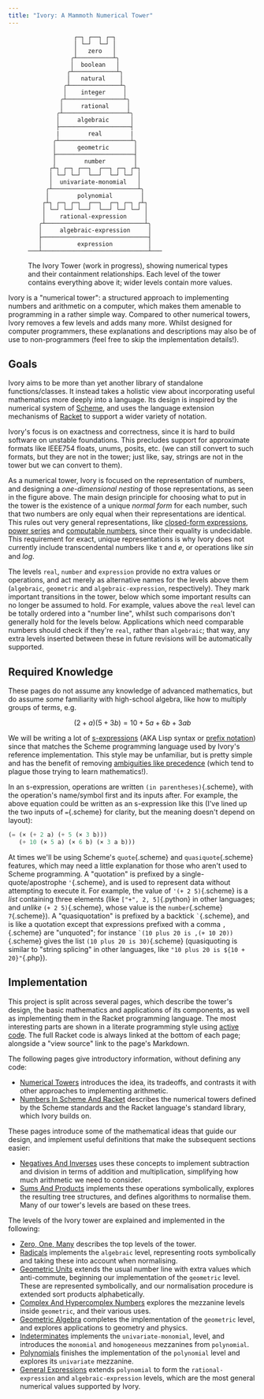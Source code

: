 ```yaml
---
title: "Ivory: A Mammoth Numerical Tower"
---
```


<figure>

```
             ┌─┐ ┌──┐ ┌─┐
             │ └─┘  └─┘ │
             │   zero   │
            ╭┴──────────┴╮
            │  boolean   │
           ╭┴────────────┴╮
           │   natural    │
          ╭┴──────────────┴╮
          │    integer     │
         ╭┴────────────────┴╮
         │     rational     │
        ╭┴──────────────────┴╮
        │     algebraic      │
        ├────────────────────┤
        |        real        |
       ╭┴────────────────────┴╮
       │      geometric       │
       ├──────────────────────┤
       │        number        │
      ┌┴┐ ┌─┐ ┌──┐  ┌──┐ ┌─┐ ┌┴┐
      │ └─┘ └─┘  └──┘  └─┘ └─┘ │
      │  univariate-monomial   │
     ╭┴────────────────────────┴╮
     │        polynomial        │
    ┌┴┐ ┌─┐ ┌─┐  ┌──┐  ┌─┐ ┌─┐ ┌┴┐
    │ └─┘ └─┘ └──┘  └──┘ └─┘ └─┘ │
    │    rational-expression     │
   ╭┴────────────────────────────┴╮
   │     algebraic-expression     │
   ├──────────────────────────────┤
   │          expression          │
───┴──────────────────────────────┴───
```

 <figcaption>

The Ivory Tower (work in progress), showing numerical types and their
containment relationships. Each level of the tower contains everything above
it; wider levels contain more values.

 </figcaption>
</figure>

Ivory is a "numerical tower": a structured approach to implementing numbers and
arithmetic on a computer, which makes them amenable to programming in a rather
simple way. Compared to other numerical towers, Ivory removes a few levels and
adds many more. Whilst designed for computer programmers, these explanations and
descriptions may also be of use to non-programmers (feel free to skip the
implementation details!).

## Goals ##

Ivory aims to be more than yet another library of standalone functions/classes.
It instead takes a holistic view about incorporating useful mathematics more
deeply into a language. Its design is inspired by the numerical system of
[Scheme](https://www.scheme.org), and uses the language extension mechanisms of
[Racket](https://racket-lang.org) to support a wider variety of notation.

Ivory's focus is on exactness and correctness, since it is hard to build
software on unstable foundations. This precludes support for approximate formats
like IEEE754 floats, unums, posits, etc. (we can still convert to such formats,
but they are not in the tower; just like, say, strings are not in the tower but
we can convert to them).

As a numerical tower, Ivory is focused on the representation of numbers, and
designing a *one-dimensional nesting* of those representations, as seen in the
figure above. The main design principle for choosing what to put in the tower is
the existence of a unique *normal form* for each number, such that two numbers
are only equal when their representations are identical. This rules out very
general representations, like [closed-form
expressions](https://en.wikipedia.org/wiki/Closed-form_expression), [power
series](https://en.wikipedia.org/wiki/Power_series) and [computable
numbers](https://en.wikipedia.org/wiki/Computable_number), since their equality
is undecidable. This requirement for exact, unique representations is why Ivory
does not currently include transcendental numbers like τ and 𝑒, or operations
like $sin$ and $log$.

The levels `real`, `number` and `expression` provide no extra values or
operations, and act merely as alternative names for the levels above them
(`algebraic`, `geometric` and `algebraic-expression`, respectively). They
mark important transitions in the tower, below which some important results can
no longer be assumed to hold. For example, values above the `real` level can be
totally ordered into a "number line", whilst such comparisons don't generally
hold for the levels below. Applications which need comparable numbers should
check if they're `real`, rather than `algebraic`; that way, any extra levels
inserted between these in future revisions will be automatically supported.

## Required Knowledge ##

These pages do not assume any knowledge of advanced mathematics, but do assume
*some* familiarity with high-school algebra, like how to multiply groups of
terms, e.g.

$$(2 + a)(5 + 3b) = 10 + 5a + 6b + 3ab$$

We will be writing a lot of [s-expressions](/blog/2017-08-29-s_expressions.html)
(AKA Lisp syntax or [prefix
notation](https://en.wikipedia.org/wiki/Polish_notation)) since that matches the
Scheme programming language used by Ivory's reference implementation. This style
may be unfamiliar, but is pretty simple and has the benefit of removing
[ambiguities like
precedence](https://en.wikipedia.org/wiki/Order_of_operations) (which tend to
plague those trying to learn mathematics!).

In an s-expression, operations are written `(in parentheses)`{.scheme}, with the
operation's name/symbol first and its inputs after. For example, the above
equation could be written as an s-expression like this (I've lined up the two
inputs of `=`{.scheme} for clarity, but the meaning doesn't depend on layout):

```scheme
(= (× (+ 2 a) (+ 5 (× 3 b)))
   (+ 10 (× 5 a) (× 6 b) (× 3 a b)))
```

At times we'll be using Scheme's `quote`{.scheme} and `quasiquote`{.scheme}
features, which may need a little explanation for those who aren't used to
Scheme programming. A "quotation" is prefixed by a single-quote/apostrophe
`'`{.scheme}, and is used to represent data without attempting to execute
it. For example, the value of `'(+ 2 5)`{.scheme} is a *list* containing three
elements (like `["+", 2, 5]`{.python} in other languages; and *unlike*
`(+ 2 5)`{.scheme}, whose value is the `number`{.scheme} `7`{.scheme}). A
"quasiquotation" is prefixed by a backtick `` ` ``{.scheme}, and is like a
quotation except that expressions prefixed with a comma `,`{.scheme} are
"unquoted"; for instance `` `(10 plus 20 is ,(+ 10 20)) ``{.scheme} gives the
list `(10 plus 20 is 30)`{.scheme} (quasiquoting is similar to "string splicing"
in other languages, like `"10 plus 20 is ${10 + 20}"`{.php}).

## Implementation ##

This project is split across several pages, which describe the tower's design,
the basic mathematics and applications of its components, as well as
implementing them in the Racket programming language. The most interesting parts
are shown in a literate programming style using
[active code](/projects/activecode). The full Racket code is always linked at
the bottom of each page; alongside a "view source" link to the page's Markdown.

The following pages give introductory information, without defining any code:

 - [Numerical Towers](numerical_towers.html) introduces the idea, its tradeoffs,
   and contrasts it with other approaches to implementing arithmetic.
 - [Numbers In Scheme And Racket](numbers_in_scheme.html) describes the
   numerical towers defined by the Scheme standards and the Racket language's
   standard library, which Ivory builds on.

These pages introduce some of the mathematical ideas that guide our design, and
implement useful definitions that make the subsequent sections easier:

 - [Negatives And Inverses](negatives_and_inverses.html) uses these concepts to
   implement subtraction and division in terms of addition and multiplication,
   simplifying how much arithmetic we need to consider.
 - [Sums And Products](sums_and_products.html) implements these operations
   symbolically, explores the resulting tree structures, and defines algorithms
   to normalise them. Many of our tower's levels are based on these trees.

The levels of the Ivory tower are explained and implemented in the following:

 - [Zero, One, Many](zero_one_many.html) describes the top levels of the tower.
 - [Radicals](radicals.html) implements the `algebraic` level, representing
   roots symbolically and taking these into account when normalising.
 - [Geometric Units](geometric_units.html) extends the usual number line with
   extra values which anti-commute, beginning our implementation of the
   `geometric` level. These are represented symbolically, and our normalisation
   procedure is extended sort products alphabetically.
 - [Complex And Hypercomplex Numbers](complex_and_hypercomplex_numbers.html)
   explores the mezzanine levels inside `geometric`, and their various uses.
 - [Geometric Algebra](geometric_algebra.html) completes the implementation of
   the `geometric` level, and explores applications to geometry and physics.
 - [Indeterminates](indeterminates.html) implements the `univariate-monomial`,
   level, and introduces the `monomial` and `homogeneous` mezzanines from
   `polynomial`.
 - [Polynomials](polynomials.html) finishes the implementation of the
   `polynomial` level and explores its `univariate` mezzanine.
 - [General Expressions](general_expressions.html) extends `polynomial` to form
   the `rational-expression` and `algebraic-expression` levels, which are
   the most general numerical values supported by Ivory.
